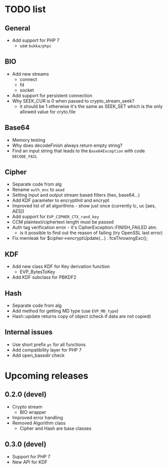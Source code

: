 # TODO list

## General
- Add support for PHP 7
  - use `bukka/phpc`

## BIO
- Add new streams
  - connect
  - fd
  - socket
- Add support for persistent connection
- Why SEEK_CUR is 0 when passed to crypto_stream_seek?
  - it should be 1 otherwise it's the same as SEEK_SET which is the only allowed value for cryto.file

## Base64
- Memory testing
- Why does decodeFinish always return empty string?
- Find an input string that leads to the `Base64Exception` with code `DECODE_FAIL`

## Cipher
- Separate code from alg
- Rename `auth_enc` to `aead`
- Setting input and output stream based filters (hex, base64...)
- Add KDF parameter to encryptInit and encrypt
- Improved list of all algorithms - show just once (currently lc, uc [aes, AES])
- Add support for `EVP_CIPHER_CTX_rand_key`
- CCM plaintext/ciphertext length must be passed
- Auth tag verification error - it's CipherException::FINISH_FAILED atm.
  - is it possible to find out the reason of failing (try OpenSSL last error)
- Fix memleak for $cipher->encryptUpdate(...) . fceThrowingExc();

## KDF
- Add new class KDF for Key derivation function
  - EVP_BytesToKey
- Add KDF subclass for PBKDF2

## Hash
- Separate code from alg
- Add method for getting MD type (use `EVP_MD_type`)
- Hash::update returns copy of object (check if data are not copied)


## Internal issues
- Use short prefix `pc` for all functions
- Add compatibility layer for PHP 7
- Add open_basedir check


# Upcoming releases

## 0.2.0 (devel)
- Crypto stream
  - BIO wrapper
- Improved error handling
- Removed Algorithm class
  - Cipher and Hash are base classes

## 0.3.0 (devel)
- Support for PHP 7
- New API for KDF

